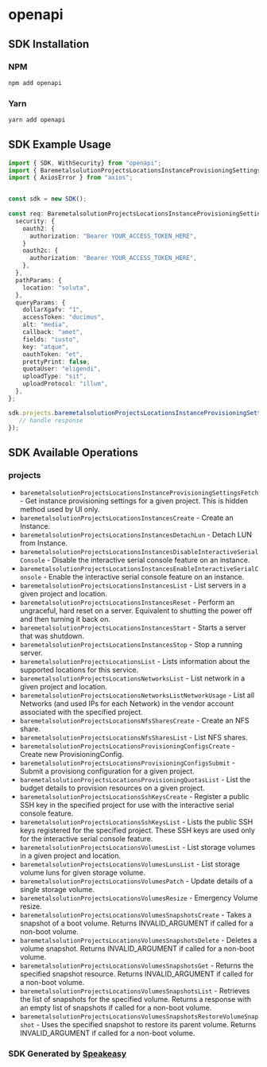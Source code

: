 # openapi

<!-- Start SDK Installation -->
## SDK Installation

### NPM

```bash
npm add openapi
```

### Yarn

```bash
yarn add openapi
```
<!-- End SDK Installation -->

<!-- Start SDK Example Usage -->
## SDK Example Usage

```typescript
import { SDK, WithSecurity} from "openapi";
import { BaremetalsolutionProjectsLocationsInstanceProvisioningSettingsFetchRequest, BaremetalsolutionProjectsLocationsInstanceProvisioningSettingsFetchResponse } from "openapi/src/sdk/models/operations";
import { AxiosError } from "axios";


const sdk = new SDK();
    
const req: BaremetalsolutionProjectsLocationsInstanceProvisioningSettingsFetchRequest = {
  security: {
    oauth2: {
      authorization: "Bearer YOUR_ACCESS_TOKEN_HERE",
    }
    oauth2c: {
      authorization: "Bearer YOUR_ACCESS_TOKEN_HERE",
    },
  },
  pathParams: {
    location: "soluta",
  },
  queryParams: {
    dollarXgafv: "1",
    accessToken: "ducimus",
    alt: "media",
    callback: "amet",
    fields: "iusto",
    key: "atque",
    oauthToken: "et",
    prettyPrint: false,
    quotaUser: "eligendi",
    uploadType: "sit",
    uploadProtocol: "illum",
  },
};

sdk.projects.baremetalsolutionProjectsLocationsInstanceProvisioningSettingsFetch(req).then((res: BaremetalsolutionProjectsLocationsInstanceProvisioningSettingsFetchResponse | AxiosError) => {
   // handle response
});
```
<!-- End SDK Example Usage -->

<!-- Start SDK Available Operations -->
## SDK Available Operations

### projects

* `baremetalsolutionProjectsLocationsInstanceProvisioningSettingsFetch` - Get instance provisioning settings for a given project. This is hidden method used by UI only.
* `baremetalsolutionProjectsLocationsInstancesCreate` - Create an Instance.
* `baremetalsolutionProjectsLocationsInstancesDetachLun` - Detach LUN from Instance.
* `baremetalsolutionProjectsLocationsInstancesDisableInteractiveSerialConsole` - Disable the interactive serial console feature on an instance.
* `baremetalsolutionProjectsLocationsInstancesEnableInteractiveSerialConsole` - Enable the interactive serial console feature on an instance.
* `baremetalsolutionProjectsLocationsInstancesList` - List servers in a given project and location.
* `baremetalsolutionProjectsLocationsInstancesReset` - Perform an ungraceful, hard reset on a server. Equivalent to shutting the power off and then turning it back on.
* `baremetalsolutionProjectsLocationsInstancesStart` - Starts a server that was shutdown.
* `baremetalsolutionProjectsLocationsInstancesStop` - Stop a running server.
* `baremetalsolutionProjectsLocationsList` - Lists information about the supported locations for this service.
* `baremetalsolutionProjectsLocationsNetworksList` - List network in a given project and location.
* `baremetalsolutionProjectsLocationsNetworksListNetworkUsage` - List all Networks (and used IPs for each Network) in the vendor account associated with the specified project.
* `baremetalsolutionProjectsLocationsNfsSharesCreate` - Create an NFS share.
* `baremetalsolutionProjectsLocationsNfsSharesList` - List NFS shares.
* `baremetalsolutionProjectsLocationsProvisioningConfigsCreate` - Create new ProvisioningConfig.
* `baremetalsolutionProjectsLocationsProvisioningConfigsSubmit` - Submit a provisiong configuration for a given project.
* `baremetalsolutionProjectsLocationsProvisioningQuotasList` - List the budget details to provision resources on a given project.
* `baremetalsolutionProjectsLocationsSshKeysCreate` - Register a public SSH key in the specified project for use with the interactive serial console feature.
* `baremetalsolutionProjectsLocationsSshKeysList` - Lists the public SSH keys registered for the specified project. These SSH keys are used only for the interactive serial console feature.
* `baremetalsolutionProjectsLocationsVolumesList` - List storage volumes in a given project and location.
* `baremetalsolutionProjectsLocationsVolumesLunsList` - List storage volume luns for given storage volume.
* `baremetalsolutionProjectsLocationsVolumesPatch` - Update details of a single storage volume.
* `baremetalsolutionProjectsLocationsVolumesResize` - Emergency Volume resize.
* `baremetalsolutionProjectsLocationsVolumesSnapshotsCreate` - Takes a snapshot of a boot volume. Returns INVALID_ARGUMENT if called for a non-boot volume.
* `baremetalsolutionProjectsLocationsVolumesSnapshotsDelete` - Deletes a volume snapshot. Returns INVALID_ARGUMENT if called for a non-boot volume.
* `baremetalsolutionProjectsLocationsVolumesSnapshotsGet` - Returns the specified snapshot resource. Returns INVALID_ARGUMENT if called for a non-boot volume.
* `baremetalsolutionProjectsLocationsVolumesSnapshotsList` - Retrieves the list of snapshots for the specified volume. Returns a response with an empty list of snapshots if called for a non-boot volume.
* `baremetalsolutionProjectsLocationsVolumesSnapshotsRestoreVolumeSnapshot` - Uses the specified snapshot to restore its parent volume. Returns INVALID_ARGUMENT if called for a non-boot volume.

<!-- End SDK Available Operations -->

### SDK Generated by [Speakeasy](https://docs.speakeasyapi.dev/docs/using-speakeasy/client-sdks)
